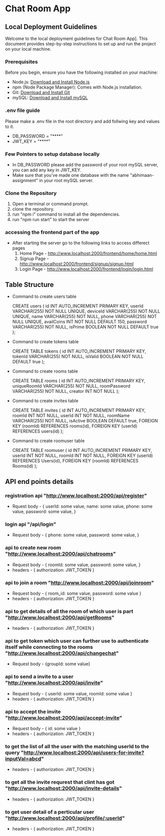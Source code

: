 # Chat Room App

## Local Deployment Guidelines

Welcome to the local deployment guidelines for Chat Room App]. This document provides step-by-step instructions to set up and run the project on your local machine.

### Prerequisites

Before you begin, ensure you have the following installed on your machine:

- Node.js: [Download and Install Node.js](https://nodejs.org/)
- npm (Node Package Manager): Comes with Node.js installation.
- Git: [Download and Install Git](https://git-scm.com/)
- mySQL: [Download and Install mySQL](https://dev.mysql.com/downloads/installer/)


### .env file guide

 Please make a .env file in the root directory and add follwing key and values to it.

- DB_PASSWORD = "****"
- JWT_KEY = "****"

### Few Pointers to setup database locally

- In DB_PASSWORD please add the password of your root mySQL server, you can add any key in JWT_KEY.
- Make sure that you've made one database with the name "abhimaan-assignment" in your root mySQL server.


### Clone the Repository

1. Open a terminal or command prompt.
2. clone the repository.
3. run "npm i" command to install all the dependencies.
4. run "npm run start" to start the server

### accessing the frontend part of the app

- After starting the server go to the following links to access differect pages
  1. Home Page - http://www.localhost:2000/frontend/home/home.html
  2. Signup Page - http://www.localhost:2000/frontend/signup/signup.html
  3. Login Page - http://www.localhost:2000/frontend/login/login.html




## Table Structure

- Command to create users table
  
  CREATE users (
  id INT AUTO_INCREMENT PRIMARY KEY,
  userId VARCHAR(255) NOT NULL UNIQUE,
  deviceId VARCHAR(255) NOT NULL UNIQUE,
  name VARCHAR(255) NOT NULL,
  phone VARCHAR(255) NOT NULL UNIQUE,
  availCoins INT NOT NULL DEFAULT 150,
  password VARCHAR(255) NOT NULL,
  isPrime BOOLEAN NOT NULL DEFAULT true
);


- Command to create tokens table

  CREATE TABLE tokens (
  id INT AUTO_INCREMENT PRIMARY KEY,
  tokenId VARCHAR(255) NOT NULL,
  isValid BOOLEAN NOT NULL DEFAULT true
);


- Command to create rooms table

  CREATE TABLE rooms (
  id INT AUTO_INCREMENT PRIMARY KEY,
  uniqueRoomId VARCHAR(255) NOT NULL,
  roomPassword VARCHAR(255) NOT NULL,
  creator INT NOT NULL
);


- Command to create invites table

  CREATE TABLE invites (
  id INT AUTO_INCREMENT PRIMARY KEY,
  roomId INT NOT NULL,
  userId INT NOT NULL,
  roomName VARCHAR(255) NOT NULL,
  isActive BOOLEAN DEFAULT true,
  FOREIGN KEY (roomId) REFERENCES rooms(id),
  FOREIGN KEY (userId) REFERENCES users(id)
);


- Command to create roomuser table

  CREATE TABLE roomuser (
  id INT AUTO_INCREMENT PRIMARY KEY,
  userId INT NOT NULL,
  roomId INT NOT NULL,
  FOREIGN KEY (userId) REFERENCES Users(id),
  FOREIGN KEY (roomId) REFERENCES Rooms(id)
);



## API end points details

### registration api  "http://www.localhost:2000/api/register"
 - Rquest body - {
      userId: some value,
      name: some value,
      phone: some value,
      password: some value,
    }

### login api "/api/login"
 - Request body - {
      phone: some value,
      password: some value,
    }

### api to create new room "http://www.localhost:2000/api/chatrooms"
 - Request body - {
      roomId: some value,
      password: some value,
    }
 - headers - {
      authorization: JWT_TOKEN
   }

### api to join a room "http://www.localhost:2000/api/joinroom"
- Request body - { room_id: some value, password: some value }
- headers - {
      authorization: JWT_TOKEN
   }

### api to get details of all the room of which user is part "http://www.localhost:2000/api/getRooms"
- headers - {
      authorization: JWT_TOKEN
   }
   
### api to get token which user can further use to authenticate itself while connecting to the rooms "http://www.localhost:2000/api/changechat"
- Request body - {groupId: some value}

### api to send a invite to a user "http://www.localhost:2000/api/invite"
- Request body - { userId: some value, roomId: some value }
- headers - {
      authorization: JWT_TOKEN
   }

### api to accept the invite "http://www.localhost:2000/api/accept-invite"
- Request body - { id: some value }
- headers - {
      authorization: JWT_TOKEN
   }

### to get the list of all the user with the matching userId to the query "http://www.localhost:2000/api/users-for-invite?inputVal=abcd"
- headers - {
      authorization: JWT_TOKEN
   }

### to get all the invite requrest that clint has got "http://www.localhost:2000/api/invite-details"
- headers - {
      authorization: JWT_TOKEN
   }

### to get user detail of a perticular user "http://www.localhost:2000/api/profile/:userId"
- headers - {
      authorization: JWT_TOKEN
   }
